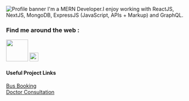 <a><img src="https://i.postimg.cc/SK0Gxmfk/Github-Profile-Img.jpg" alt="Profile banner"></a>
I'm a MERN Developer.I enjoy working with ReactJS, NextJS, MongoDB, ExpressJS (JavaScript, APIs + Markup) and GraphQL.

### Find me around the web :
<a href="https://sujitkhandagale.in"><img src="https://i.postimg.cc/YqK2kbDJ/1667220184logo.png" width="60"></a> <a href="https://instagram.com/code_sujit"><img src="https://cdn.cdnlogo.com/logos/i/92/instagram.svg" width="24"></a>

#### Useful Project Links
<a target="_blank" href= "https://tailwind-bus-booking-platform.sujitkhandagale.in/">Bus Booking<a> <br>
<a target="_blank" href= "https://doctor-consultation.sujitkhandagale.in/">Doctor Consultation<a>

